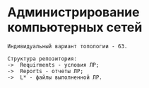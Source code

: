 # Администрирование компьютерных сетей

```
Индивидуальный вариант топологии - 63.

Структура репозитория:
->  Requirments - условия ЛР;
->  Reports - отчеты ЛР;
->  L* - файлы выполненной ЛР.
```